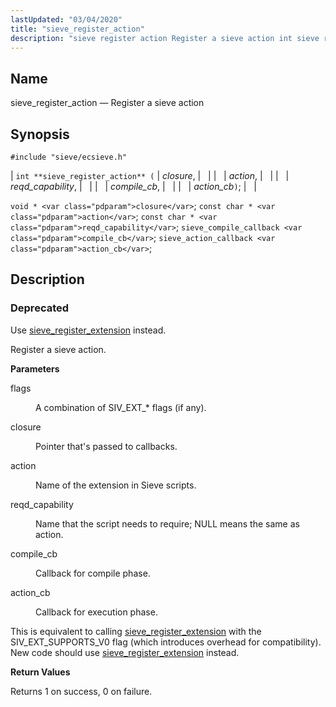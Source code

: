 ```yaml
---
lastUpdated: "03/04/2020"
title: "sieve_register_action"
description: "sieve register action Register a sieve action int sieve register action closure action reqd capability compile cb action cb void closure const char action const char reqd capability sieve compile callback compile cb sieve action callback action cb Use sieve register extension instead Register a sieve action flags A combination..."
---
```


<a name="apis.sieve_register_action"></a> 
## Name

sieve_register_action — Register a sieve action

## Synopsis

`#include "sieve/ecsieve.h"`

| `int **sieve_register_action** (` | <var class="pdparam">closure</var>, |   |
|   | <var class="pdparam">action</var>, |   |
|   | <var class="pdparam">reqd_capability</var>, |   |
|   | <var class="pdparam">compile_cb</var>, |   |
|   | <var class="pdparam">action_cb</var>`)`; |   |

`void * <var class="pdparam">closure</var>`;
`const char * <var class="pdparam">action</var>`;
`const char * <var class="pdparam">reqd_capability</var>`;
`sieve_compile_callback <var class="pdparam">compile_cb</var>`;
`sieve_action_callback <var class="pdparam">action_cb</var>`;<a name="idp60462224"></a> 
## Description

### Deprecated

Use [sieve_register_extension](/momentum/3/3-api/apis-sieve-register-extension) instead.

Register a sieve action.

**<a name="idp60465344"></a> Parameters**

<dl class="variablelist">

<dt>flags</dt>

<dd>

A combination of SIV_EXT_* flags (if any).

</dd>

<dt>closure</dt>

<dd>

Pointer that's passed to callbacks.

</dd>

<dt>action</dt>

<dd>

Name of the extension in Sieve scripts.

</dd>

<dt>reqd_capability</dt>

<dd>

Name that the script needs to require; NULL means the same as action.

</dd>

<dt>compile_cb</dt>

<dd>

Callback for compile phase.

</dd>

<dt>action_cb</dt>

<dd>

Callback for execution phase.

</dd>

</dl>

This is equivalent to calling [sieve_register_extension](/momentum/3/3-api/apis-sieve-register-extension) with the SIV_EXT_SUPPORTS_V0 flag (which introduces overhead for compatibility). New code should use [sieve_register_extension](/momentum/3/3-api/apis-sieve-register-extension) instead.

**<a name="idp60479136"></a> Return Values**

Returns 1 on success, 0 on failure.